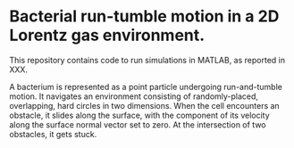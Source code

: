 # Bacterial run-tumble motion in a 2D Lorentz gas environment.
This repository contains code to run simulations in MATLAB, as reported in XXX.

A bacterium is represented as a point particle undergoing run-and-tumble motion. It navigates an environment consisting of randomly-placed, overlapping, hard circles in two dimensions. When the cell encounters an obstacle, it slides along the surface, with the component of its velocity along the surface normal vector set to zero. At the intersection of two obstacles, it gets stuck.